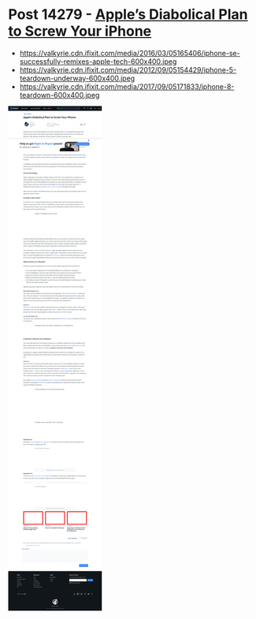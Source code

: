 # Post 14279 - [Apple&#8217;s Diabolical Plan to Screw Your iPhone](https://www.ifixit.com/News/14279/apples-diabolical-plan-to-screw-your-iphone)

- https://valkyrie.cdn.ifixit.com/media/2016/03/05165406/iphone-se-successfully-remixes-apple-tech-600x400.jpeg
- https://valkyrie.cdn.ifixit.com/media/2012/09/05154429/iphone-5-teardown-underway-600x400.jpeg
- https://valkyrie.cdn.ifixit.com/media/2017/09/05171833/iphone-8-teardown-600x400.jpeg

![screencap](screenshots/238d1fe0-59d5-490b-8a98-cd1a7fa09a64.png)
